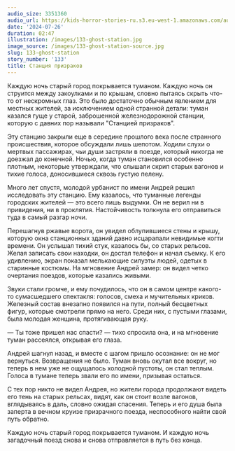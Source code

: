 ```yaml
---
audio_size: 3351360
audio_url: https://kids-horror-stories-ru.s3.eu-west-1.amazonaws.com/audio/133-ghost-station.mp3
date: '2024-07-26'
duration: 02:47
illustration: /images/133-ghost-station.jpg
image_source: /images/133-ghost-station-source.jpg
slug: 133-ghost-station
story_number: '133'
title: Станция призраков
---
```


Каждую ночь старый город покрывается туманом. Каждую ночь он струится между закоулками и по крышам, словно пытаясь скрыть что-то от нескромных глаз. Это было достаточно обычным явлением для местных жителей, за исключением одной странной детали: туман казался гуще у старой, заброшенной железнодорожной станции, которую с давних пор называли "Станцией призраков".

Эту станцию закрыли еще в середине прошлого века после странного происшествия, которое обсуждали лишь шепотом. Ходили слухи о мертвых пассажирах, чьи души застряли в поезде, который никогда не доезжал до конечной. Ночью, когда туман становился особенно плотным, некоторые утверждали, что слышали скрип старых вагонов и тихие голоса, доносившиеся сквозь густую пелену.

Много лет спустя, молодой урбанист по имени Андрей решил исследовать эту станцию. Ему казалось, что туманные легенды городских жителей — это всего лишь выдумки. Он не верил ни в привидения, ни в проклятия. Настойчивость толкнула его отправиться туда в самый разгар ночи.

Перешагнув ржавые ворота, он увидел облупившиеся стены и крышу, которую окна станционных зданий давно исцарапали невидимые когти времени. Он услышал тихий стук, казалось бы, со старых рельсов. Желая записать свои находки, он достал телефон и начал съемку. К его удивлению, экран показал мелькающие силуэты людей, одетых в старинные костюмы. На мгновение Андрей замер: он видел четко очертания поездов, которые казались живыми.

Звуки стали громче, и ему почудилось, что он в самом центре какого-то сумасшедшего спектакля: голосов, смеха и мучительных криков. Железный состав внезапно появился на пути, полный бесцветных фигур, которые смотрели прямо на него. Среди них, с пустыми глазами, была молодая женщина, протягивающая руку.

— Ты тоже пришел нас спасти? — тихо спросила она, и на мгновение туман рассеялся, открывая его глаза.

Андрей шагнул назад, и вместе с шагом пришло осознание: он не мог вернуться. Возвращения не было. Туман вновь окутал все вокруг, но теперь в нем уже не ощущалось холодной пустоты, он стал теплым. Голоса в тумане теперь звали его по имени, призывая остаться.

С тех пор никто не видел Андрея, но жители города продолжают видеть его тень на старых рельсах, видят, как он стоит возле вагонов, вглядываясь в даль, словно ожидая спасения. Теперь и его душа была заперта в вечном круизе призрачного поезда, неспособного найти свой путь обратно.

Каждую ночь старый город покрывается туманом. И каждую ночь загадочный поезд снова и снова отправляется в путь без конца.